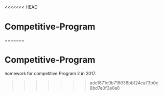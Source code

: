 <<<<<<< HEAD
# Competitive-Program
=======
# Competitive-Program
homework for competitive Program 2 in 2017.
>>>>>>> ade1871c9b716038bb124ca73b0e8bd7e0f3e0e8
